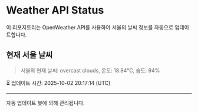 
# Weather API Status

이 리포지토리는 OpenWeather API를 사용하여 서울의 날씨 정보를 자동으로 업데이트합니다.

## 현재 서울 날씨
> 서울의 현재 날씨: overcast clouds, 온도: 18.84°C, 습도: 94%

⏳ 업데이트 시간: 2025-10-02 20:17:14 (UTC)

---
자동 업데이트 봇에 의해 관리됩니다.
